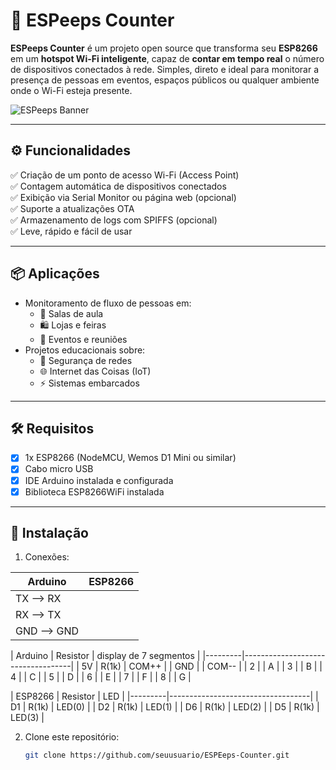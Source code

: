 # 📡 ESPeeps Counter

**ESPeeps Counter** é um projeto open source que transforma seu **ESP8266** em um **hotspot Wi-Fi inteligente**, capaz de **contar em tempo real** o número de dispositivos conectados à rede. Simples, direto e ideal para monitorar a presença de pessoas em eventos, espaços públicos ou qualquer ambiente onde o Wi-Fi esteja presente.

![ESPeeps Banner](https://your-image-url.com) <!-- Opcional -->

---

## ⚙️ Funcionalidades

✅ Criação de um ponto de acesso Wi-Fi (Access Point)  
✅ Contagem automática de dispositivos conectados  
✅ Exibição via Serial Monitor ou página web (opcional)  
✅ Suporte a atualizações OTA  
✅ Armazenamento de logs com SPIFFS (opcional)  
✅ Leve, rápido e fácil de usar

---

## 📦 Aplicações

- Monitoramento de fluxo de pessoas em:
  - 🏫 Salas de aula
  - 🛍️ Lojas e feiras
  - 🎉 Eventos e reuniões
- Projetos educacionais sobre:
  - 🔐 Segurança de redes
  - 🌐 Internet das Coisas (IoT)
  - ⚡ Sistemas embarcados

---

## 🛠️ Requisitos

- [x] 1x ESP8266 (NodeMCU, Wemos D1 Mini ou similar)  
- [x] Cabo micro USB
- [x] IDE Arduino instalada e configurada  
- [x] Biblioteca ESP8266WiFi instalada  

---

## 🚀 Instalação


1. Conexões:

  | Arduino | ESP8266 |
  |---------|---------|
  |   TX   -->   RX   |        
  |   RX   -->   TX   |
  |  GND   -->   GND  |


  | Arduino | Resistor | display de 7 segmentos |
  |---------|-----------------------------------|
  |   5V    |  R(1k)   |         COM++          |
  |  GND    |          |         COM--          |
  |    2    |          |          A             |
  |    3    |          |          B             |
  |    4    |          |          C             |
  |    5    |          |          D             |
  |    6    |          |          E             |
  |    7    |          |          F             |
  |    8    |          |          G             |



  | ESP8266 | Resistor |         LED            |
  |---------|-----------------------------------|
  |   D1    |  R(1k)   |         LED(0)         |
  |   D2    |  R(1k)   |         LED(1)         |
  |   D6    |  R(1k)   |         LED(2)         |
  |   D5    |  R(1k)   |         LED(3)         |


2. Clone este repositório:
   ```bash
   git clone https://github.com/seuusuario/ESPEeps-Counter.git
